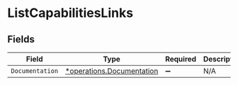 # ListCapabilitiesLinks


## Fields

| Field                                                                 | Type                                                                  | Required                                                              | Description                                                           |
| --------------------------------------------------------------------- | --------------------------------------------------------------------- | --------------------------------------------------------------------- | --------------------------------------------------------------------- |
| `Documentation`                                                       | [*operations.Documentation](../../models/operations/documentation.md) | :heavy_minus_sign:                                                    | N/A                                                                   |